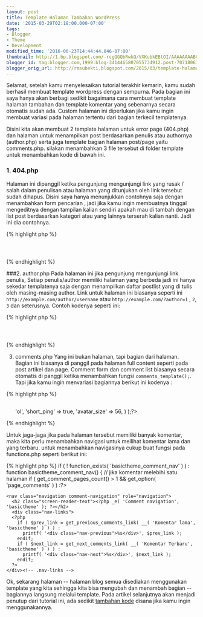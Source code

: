 ```yaml
---
layout: post
title: Template Halaman Tambahan WordPress
date: '2015-03-29T02:18:00.000-07:00'
tags:
- Blogger
- Theme
- Development
modified_time: '2016-06-23T14:44:44.046-07:00'
thumbnail: http://1.bp.blogspot.com/-rcgQGQbRwkQ/VXKubkEBtOI/AAAAAAAABCI/G1U17TU4lZw/s72-c/wordpress.png
blogger_id: tag:blogger.com,1999:blog-3414465807055734912.post-7071806726002300952
blogger_orig_url: http://rmsubekti.blogspot.com/2015/03/template-halaman-tambahan-wordpress.html
---
```

Selamat, setelah kamu menyelesaikan tutorial terakhir kemarin, kamu sudah berhasil membuat template wordpress dengan sempurna. Pada bagian ini saya hanya akan berbagi sedikit bagaimana cara membuat template halaman tambahan dan template komentar yang sebenarnya secara otomatis sudah ada. Custom halaman ini diperlukan jika kamu ingin membuat variasi pada halaman tertentu dari bagian terkecil templatenya.

Disini kita akan membuat 2 template halaman untuk error page (404.php) dan halaman untuk menampilkan post berdasarkan penulis atau authornya (author.php) serta juga template bagian halaman post/page yaitu comments.php. silakan menambahkan 3 file tersebut di folder template untuk menambahkan kode di bawah ini.

### 1. 404.php
Halaman ini dipanggil ketika pengunjung mengunjungi link yang rusak / salah dalam penulisan atau halaman yang ditunjukan oleh link tersebut sudah dihapus. Disini saya hanya menunjukkan contohnya saja dengan menambahkan form pencarian , jadi jika kamu ingin membuatnya tinggal mengeditnya dengan tampilan kalian sendiri apakah mau di tambah dengan list post berdasarkan kategori atau yang lainnya terserah kalian nanti. Jadi ini dia contohnya.

{% highlight php %}
<?php get_header(); ?>
<div id="primary" class="content-area">
  <main id="main" class="site-main" role="main">
    <section class="error-404 not-found">
      <header class="page-header">
        <h1 class="page-title"><?php _e( 'Oops! Halaman yang kamu maksud tidak ada.', 'basictheme' ); ?></h1>
      </header><!-- .page-header -->
      <div class="page-content">
        <p><?php _e( 'Sepertinya tidak ada halaman yang cocok dengan yang kamu maksudkan. Munkin bisa ditemukan menggunakan pencarian.', 'basictheme' ); ?></p>
        <?php get_search_form(); ?>
      </div><!-- .page-content -->
    </section><!-- .error-404 -->
  </main><!-- .site-main -->
</div><!-- .content-area -->
<?php get-sidebar();?>
<?php get_footer(); ?>
{% endhighlight %}

###2. author.php
Pada halaman ini jika pengunjung mengunjungi link penulis, Setiap penulis/author memiliki halaman yang berbeda jadi ini hanya sekedar templatenya saja dengan menampilkan daftar postlist yang di tulis oleh masing-masing author. Link untuk halaman ini biasanya seperti ini `http://example.com/author/username` atau `http://example.com/?author=1` , `2`, `3` dan seterusnya. Contoh kodenya seperti ini:

{% highlight php %}
<?php get_header(); ?>
<section id="primary" class="content-area">
  <div id="content" class="site-content" role="main">
  <?php if ( have_posts() ) : ?>
    <header class="archive-header">
      <h1 class="archive-title">
      <?php
        the_post();
          printf( __( 'Semua artikel oleh %s'), get_the_author() );
      ?>
      </h1>
      <?php if ( get_the_author_meta( 'description' ) ) : ?>
        <div class="author-description"><?php the_author_meta( 'description' ); ?></div>
      <?php endif; ?>
    </header><!-- .archive-header -->
    <?php
      rewind_posts();
        // Start the Loop.
        while ( have_posts() ) : the_post();
          get_template_part('content');
    ?>
  <?php endwhile;
  // Previous/next page navigation.
  ?>
  <div class="navigation">
    <div class="alignleft"><?php posts_nav_link(); ?></div>
    <div class="clear"><!-- --></div>
  </div><!-- .navigation -->
  <?php
    else :
      // jika belum punya konten yang di publish
      printf( __( 'Belum ada artikel%s', 'basictheme'));
    endif;
  ?>
</div><!-- #content -->
</section><!-- #primary -->
<?php get-sidebar();?>
<?phpget_footer();?>
{% endhighlight %}

3. comments.php
Yang ini bukan halaman, tapi bagian dari halaman. Bagian ini biasanya di panggil pada halaman full content seperti pada post artikel dan page. Comment form dan comment list biasanya secara otomatis di panggil ketika menambahkan fungsi `comments_template();`. Tapi jika kamu ingin menvariasi bagiannya berikut ini kodenya :

{% highlight php %}
<?php
  if ( post_password_required() ) {
    return; }?>
  <div id="comments" class="comments-area">
  <?php if ( have_comments() ) : ?>
    <h2 class="comments-title">
    <?php
      printf( _nx( 'Satu Komentar pada &ldquo;%2$s&rdquo;', '%1$s komentar pada &ldquo;%2$s&rdquo;', get_comments_number(), 'comments title', 'basictheme' ),
      number_format_i18n( get_comments_number() ), get_the_title() );
    ?>
    </h2>
    <?php basictheme_comment_nav(); ?>
    <ol class="comment-list">
    <?php
      wp_list_comments( array(
        'style' => 'ol',
        'short_ping' => true,
        'avatar_size' => 56,
      ) );?>
    </ol><!-- .comment-list -->
    <?php basictheme_comment_nav(); ?>
    <?php endif; // have_comments() ?>
    <?php
      if ( ! comments_open() && get_comments_number() && post_type_supports( get_post_type(), 'comments' ) ) :
    ?>
    <p class="no-comments"><?php _e( 'Komentar Ditutup.', 'basictheme' ); ?></p>
  <?php endif; ?>
  <?php comment_form(); ?>
</div><!-- .comments-area -->
{% endhighlight %}

Untuk jaga-jaga jika pada halaman tersebut memiliki banyak komentar, maka kita perlu menambahkan navigasi untuk meilihat komentar lama dan yang terbaru. untuk menambahkan navigasinya cukup buat fungsi pada functions.php seperti berikut ini:

{% highlight php %}
if ( ! function_exists( 'basictheme_comment_nav' ) ) :
  function basictheme_comment_nav() {
    // jika komentar melebihi satu halaman
    if ( get_comment_pages_count() > 1 && get_option( 'page_comments' ) ) :?>

    <nav class="navigation comment-navigation" role="navigation">
      <h2 class="screen-reader-text"><?php _e( 'Comment navigation', 'basictheme' ); ?></h2>
      <div class="nav-links">
      <?php
        if ( $prev_link = get_previous_comments_link( __( 'Komentar lama', 'basictheme' ) ) ) :
          printf( '<div class="nav-previous">%s</div>', $prev_link );
        endif;
        if ( $next_link = get_next_comments_link( __( 'Komentar Terbaru', 'basictheme' ) ) ) :
          printf( '<div class="nav-next">%s</div>', $next_link );
        endif;
      ?>
    </div><!-- .nav-links -->
  </nav><!-- .comment-navigation -->
<?php
  endif;
  }
  endif;
{% endhighlight %}

Ok, sekarang halaman -- halaman blog semua disediakan menggunakan template yang kita sehingga kita bisa mengubah dan menambah bagian -- bagiannya langsung melalui template. Pada artikel selanjutnya akan menjadi penutup dari tutorial ini, ada sedikit [tambahan kode](./melengkapi-wordpress-template.html) disana jika kamu ingin menggunakannya.
